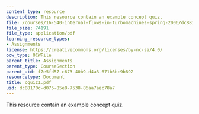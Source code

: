 ```yaml
---
content_type: resource
description: This resource contain an example concept quiz.
file: /courses/16-540-internal-flows-in-turbomachines-spring-2006/dc88170cd07585e8753886aa7aec78a7_cquiz1.pdf
file_size: 74191
file_type: application/pdf
learning_resource_types:
- Assignments
license: https://creativecommons.org/licenses/by-nc-sa/4.0/
ocw_type: OCWFile
parent_title: Assignments
parent_type: CourseSection
parent_uid: f7e5fd57-c673-40b9-d4a3-671b6bc9b892
resourcetype: Document
title: cquiz1.pdf
uid: dc88170c-d075-85e8-7538-86aa7aec78a7
---
```

This resource contain an example concept quiz.